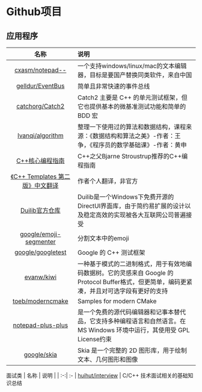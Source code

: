 # Github项目

## 应用程序
 | 名称 | 说明 |
| :-:| :- |
[cxasm/notepad--](https://github.com/cxasm/notepad--) | 一个支持windows/linux/mac的文本编辑器，目标是要国产替换同类软件，来自中国
[gelldur/EventBus](https://github.com/gelldur/EventBus) | 简单且非常快速的事件总线
[catchorg/Catch2](https://github.com/catchorg/Catch2) | Catch2 主要是 C++ 的单元测试框架，但它也提供基本的微基准测试功能和简单的 BDD 宏
[Ivanqi/algorithm](https://github.com/Ivanqi/algorithm) | 整理一下使用过的算法和数据结构，课程来源：《数据结构和算法之美》-作者：王争，《程序员的数学基础课》-作者：黄申
[C++核心编程指南](https://github.com/lynnboy/CppCoreGuidelines-zh-CN.git) | C++之父Bjarne Stroustrup推荐的C++编程指南
[《C++ Templates 第二版》中文翻译](https://github.com/Walton1128/CPP-Templates-2nd--.git) | 作者个人翻译，非官方
[Duilib官方仓库](https://github.com/duilib/duilib.git) | Duilib是一个Windows下免费开源的DirectUI界面库，由于简约易扩展的设计以及稳定高效的实现被各大互联网公司普遍接受
[google/emoji-segmenter](https://github.com/google/emoji-segmenter.git) | 分割文本中的emoji
[google/googletest](https://github.com/google/googletest) | Google 的 C++ 测试框架
[evanw/kiwi](https://github.com/evanw/kiwi.git) | 一种基于模式的二进制格式，用于有效地编码数据树。它的灵感来自 Google 的Protocol Buffer格式，但更简单，编码更紧凑，并且对可选字段有更好的支持
[toeb/moderncmake](https://github.com/toeb/moderncmake.git) | Samples for modern CMake
[notepad-plus-plus](https://github.com/notepad-plus-plus/notepad-plus-plus.git) | 是一个免费的源代码编辑器和记事本替代品，它支持多种编程语言和自然语言。在 MS Windows 环境中运行，其使用受 GPL License约束
[google/skia](https://skia.googlesource.com/skia.git) | Skia 是一个完整的 2D 图形库，用于绘制文本、几何图形和图像



 面试类
| 名称 | 说明 |
| :-:| :- |
[huihut/interview](https://github.com/huihut/interview) | C/C++ 技术面试相关的基础知识总结
